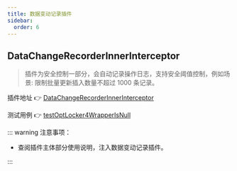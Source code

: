```yaml
---
title: 数据变动记录插件
sidebar:
  order: 6
---
```


## DataChangeRecorderInnerInterceptor

> 插件为安全控制一部分，会自动记录操作日志，支持安全阈值控制，例如场景: 限制批量更新插入数量不超过 1000 条记录。
 
插件地址 👉 [DataChangeRecorderInnerInterceptor](https://gitee.com/baomidou/mybatis-plus/blob/3.0/mybatis-plus-extension/src/main/java/com/baomidou/mybatisplus/extension/plugins/inner/DataChangeRecorderInnerInterceptor.java)

测试用例 👉 [testOptLocker4WrapperIsNull](https://gitee.com/baomidou/mybatis-plus/blob/3.0/mybatis-plus/src/test/java/com/baomidou/mybatisplus/test/h2/H2UserTest.java)


::: warning 注意事项：

- 查阅插件主体部分使用说明，注入数据变动记录插件。

:::
